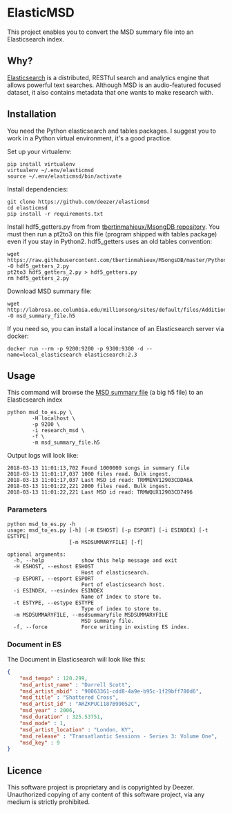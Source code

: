 # ElasticMSD

This project enables you to convert the MSD summary file into an Elasticsearch index.

## Why?

[Elasticsearch](https://www.elastic.co/products/elasticsearch) is a distributed, RESTful search and analytics engine that allows powerful text searches. Although MSD is an audio-featured focused dataset, it also contains metadata that one wants to make research with. 

## Installation

You need the Python elasticsearch and tables packages. I suggest you to work in a Python virtual environment, it's a good practice.

Set up your virtualenv:
```commandline
pip install virtualenv
virtualenv ~/.env/elasticmsd
source ~/.env/elasticmsd/bin/activate
```

Install dependencies:
```commandline
git clone https://github.com/deezer/elasticmsd
cd elasticmsd
pip install -r requirements.txt
```

Install hdf5_getters.py from from [tbertinmahieux/MsongDB repository](https://github.com/tbertinmahieux/MSongsDB/blob/master/PythonSrc/hdf5_getters.py). You must then run a pt2to3 on this file (program shipped with tables package) even if you stay in Python2. hdf5_getters uses an old tables convention:
```commandline
wget https://raw.githubusercontent.com/tbertinmahieux/MSongsDB/master/PythonSrc/hdf5_getters.py -O hdf5_getters_2.py
pt2to3 hdf5_getters_2.py > hdf5_getters.py
rm hdf5_getters_2.py
```

Download MSD summary file:
```commandline
wget http://labrosa.ee.columbia.edu/millionsong/sites/default/files/AdditionalFiles/msd_summary_file.h5 -O msd_summary_file.h5
```

If you need so, you can install a local instance of an Elasticsearch server via docker:
```commandline
docker run --rm -p 9200:9200 -p 9300:9300 -d --name=local_elasticsearch elasticsearch:2.3
```

## Usage

This command will browse the [MSD summary file](https://labrosa.ee.columbia.edu/millionsong/pages/what-are-song-aggregate-summary-files) (a big h5 file) to an Elasticsearch index

```commandline
python msd_to_es.py \
        -H localhost \
        -p 9200 \ 
        -i research_msd \ 
        -f \ 
        -m msd_summary_file.h5
```

Output logs will look like:
```text
2018-03-13 11:01:13,702 Found 1000000 songs in summary file
2018-03-13 11:01:17,037 1000 files read. Bulk ingest.
2018-03-13 11:01:17,037 Last MSD id read: TRMMENV12903CDDA6A
2018-03-13 11:01:22,221 2000 files read. Bulk ingest.
2018-03-13 11:01:22,221 Last MSD id read: TRMWQUX12903CD7496
```

### Parameters
```commandline
python msd_to_es.py -h
usage: msd_to_es.py [-h] [-H ESHOST] [-p ESPORT] [-i ESINDEX] [-t ESTYPE]
                    [-m MSDSUMMARYFILE] [-f]

optional arguments:
  -h, --help            show this help message and exit
  -H ESHOST, --eshost ESHOST
                        Host of elasticsearch.
  -p ESPORT, --esport ESPORT
                        Port of elasticsearch host.
  -i ESINDEX, --esindex ESINDEX
                        Name of index to store to.
  -t ESTYPE, --estype ESTYPE
                        Type of index to store to.
  -m MSDSUMMARYFILE, --msdsummaryfile MSDSUMMARYFILE
                        MSD summary file.
  -f, --force           Force writing in existing ES index.
```

### Document in ES

The Document in Elasticsearch will look like this:
```json
{
    "msd_tempo" : 120.299,
    "msd_artist_name" : "Darrell Scott",
    "msd_artist_mbid" : "98063361-cdd8-4a9e-b95c-1f29bff780d6",
    "msd_title" : "Shattered Cross",
    "msd_artist_id" : "ARZKPUC1187B99052C",
    "msd_year" : 2006,
    "msd_duration" : 325.53751,
    "msd_mode" : 1,
    "msd_artist_location" : "London, KY",
    "msd_release" : "Transatlantic Sessions - Series 3: Volume One",
    "msd_key" : 9
}
```

## Licence

This software project is proprietary and is copyrighted by Deezer. Unauthorized copying of any content of this software project, via any medium is strictly prohibited.